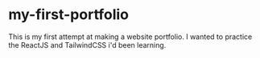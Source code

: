 # my-first-portfolio
This is my first attempt at making a website portfolio.
I wanted to practice the ReactJS and TailwindCSS i'd been learning.
